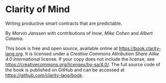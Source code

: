 # Clarity of Mind

Writing productive smart contracts that are predictable.

By _Marvin Janssen_ with contributions of _lnow_, _Mike Cohen_ and _Albert Catama_.

This book is free and open source, available online at
https://book.clarity-lang.org. It is licensed under a _Creative Commons
Attribution Share Alike 4.0 International_ license. If your copy does not
include the license, see https://creativecommons.org/licenses/by-sa/4.0/. The
full source code of the book is published on GitHub and can be accessed at
https://github.com/clarity-lang/book.
